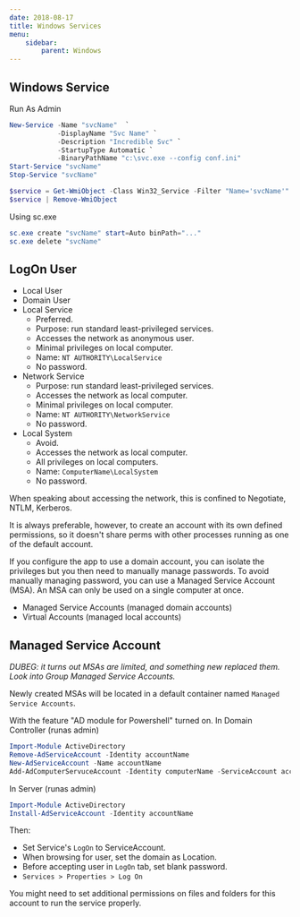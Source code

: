 ```yaml
---
date: 2018-08-17
title: Windows Services
menu:
    sidebar:
        parent: Windows
---
```



## Windows Service
Run As Admin
```powershell
New-Service -Name "svcName"  `
            -DisplayName "Svc Name" `
            -Description "Incredible Svc" `
            -StartupType Automatic `
            -BinaryPathName "c:\svc.exe --config conf.ini"
Start-Service "svcName"
Stop-Service "svcName"

$service = Get-WmiObject -Class Win32_Service -Filter "Name='svcName'"
$service | Remove-WmiObject
```

Using sc.exe
```powershell
sc.exe create "svcName" start=Auto binPath="..." 
sc.exe delete "svcName"
```


## LogOn User
- Local User
- Domain User
- Local Service 
    + Preferred.
    + Purpose: run standard least-privileged services.
    + Accesses the network as anonymous user.
    + Minimal privileges on local computer.
    + Name: `NT AUTHORITY\LocalService`
    + No password.
- Network Service
    + Purpose: run standard least-privileged services.
    + Accesses the network as local computer.
    + Minimal privileges on local computer.
    + Name: `NT AUTHORITY\NetworkService`
    + No password.
- Local System
    + Avoid.
    + Accesses the network as local computer.
    + All privileges on local computers.
    + Name: `ComputerName\LocalSystem`
    + No password.

When speaking about accessing the network, 
this is confined to Negotiate, NTLM, Kerberos.

It is always preferable, however, to create an account
with its own defined permissions, so it doesn't share perms
with other processes running as one of the default account.

If you configure the app to use a domain account,
you can isolate the privileges but you then need to manually
manage passwords. To avoid manually managing password,
you can use a Managed Service Account (MSA).
An MSA can only be used on a single computer at once.

- Managed Service Accounts (managed domain accounts)
- Virtual Accounts (managed local accounts)


## Managed Service Account
_DUBEG: it turns out MSAs are limited, and something new replaced them.
Look into Group Managed Service Accounts._

Newly created MSAs will be located in a default container 
named `Managed Service Accounts`.

With the feature "AD module for Powershell" turned on.
In Domain Controller (runas admin)
```powershell
Import-Module ActiveDirectory
Remove-AdServiceAccount -Identity accountName
New-AdServiceAccount -Name accountName
Add-AdComputerServuceAccount -Identity computerName -ServiceAccount accountName
```

In Server (runas admin)
```powershell
Import-Module ActiveDirectory
Install-AdServiceAccount -Identity accountName
```

Then:

- Set Service's `LogOn` to ServiceAccount.
- When browsing for user, set the domain as Location.
- Before accepting user in `LogOn` tab, set blank password.
- `Services > Properties > Log On`

You might need to set additional permissions on files and folders
for this account to run the service properly.